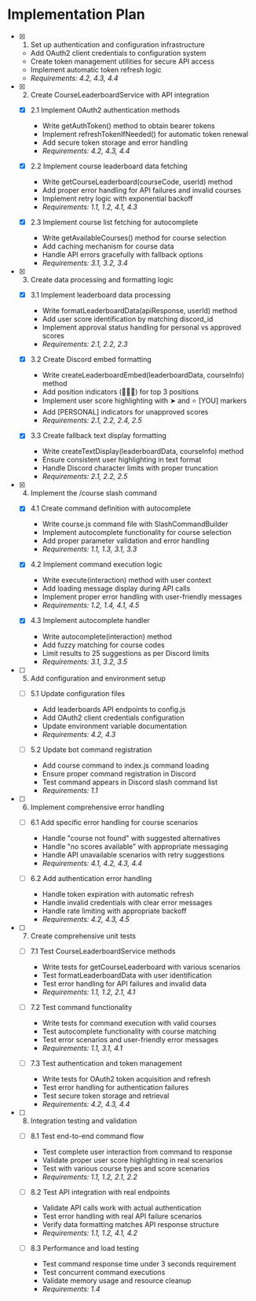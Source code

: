 # Implementation Plan

- [x] 1. Set up authentication and configuration infrastructure
  - Add OAuth2 client credentials to configuration system
  - Create token management utilities for secure API access
  - Implement automatic token refresh logic
  - _Requirements: 4.2, 4.3, 4.4_

- [x] 2. Create CourseLeaderboardService with API integration
  - [x] 2.1 Implement OAuth2 authentication methods
    - Write getAuthToken() method to obtain bearer tokens
    - Implement refreshTokenIfNeeded() for automatic token renewal
    - Add secure token storage and error handling
    - _Requirements: 4.2, 4.3, 4.4_

  - [x] 2.2 Implement course leaderboard data fetching
    - Write getCourseLeaderboard(courseCode, userId) method
    - Add proper error handling for API failures and invalid courses
    - Implement retry logic with exponential backoff
    - _Requirements: 1.1, 1.2, 4.1, 4.3_

  - [x] 2.3 Implement course list fetching for autocomplete
    - Write getAvailableCourses() method for course selection
    - Add caching mechanism for course data
    - Handle API errors gracefully with fallback options
    - _Requirements: 3.1, 3.2, 3.4_

- [x] 3. Create data processing and formatting logic
  - [x] 3.1 Implement leaderboard data processing
    - Write formatLeaderboardData(apiResponse, userId) method
    - Add user score identification by matching discord_id
    - Implement approval status handling for personal vs approved scores
    - _Requirements: 2.1, 2.2, 2.3_

  - [x] 3.2 Create Discord embed formatting
    - Write createLeaderboardEmbed(leaderboardData, courseInfo) method
    - Add position indicators (🥇🥈🥉) for top 3 positions
    - Implement user score highlighting with ➤ and ⭐ [YOU] markers
    - Add [PERSONAL] indicators for unapproved scores
    - _Requirements: 2.1, 2.2, 2.4, 2.5_

  - [x] 3.3 Create fallback text display formatting
    - Write createTextDisplay(leaderboardData, courseInfo) method
    - Ensure consistent user highlighting in text format
    - Handle Discord character limits with proper truncation
    - _Requirements: 2.1, 2.2, 2.5_

- [x] 4. Implement the /course slash command
  - [x] 4.1 Create command definition with autocomplete
    - Write course.js command file with SlashCommandBuilder
    - Implement autocomplete functionality for course selection
    - Add proper parameter validation and error handling
    - _Requirements: 1.1, 1.3, 3.1, 3.3_

  - [x] 4.2 Implement command execution logic
    - Write execute(interaction) method with user context
    - Add loading message display during API calls
    - Implement proper error handling with user-friendly messages
    - _Requirements: 1.2, 1.4, 4.1, 4.5_

  - [x] 4.3 Implement autocomplete handler
    - Write autocomplete(interaction) method
    - Add fuzzy matching for course codes
    - Limit results to 25 suggestions as per Discord limits
    - _Requirements: 3.1, 3.2, 3.5_

- [ ] 5. Add configuration and environment setup
  - [ ] 5.1 Update configuration files
    - Add leaderboards API endpoints to config.js
    - Add OAuth2 client credentials configuration
    - Update environment variable documentation
    - _Requirements: 4.2, 4.3_

  - [ ] 5.2 Update bot command registration
    - Add course command to index.js command loading
    - Ensure proper command registration in Discord
    - Test command appears in Discord slash command list
    - _Requirements: 1.1_

- [ ] 6. Implement comprehensive error handling
  - [ ] 6.1 Add specific error handling for course scenarios
    - Handle "course not found" with suggested alternatives
    - Handle "no scores available" with appropriate messaging
    - Handle API unavailable scenarios with retry suggestions
    - _Requirements: 4.1, 4.2, 4.3, 4.4_

  - [ ] 6.2 Add authentication error handling
    - Handle token expiration with automatic refresh
    - Handle invalid credentials with clear error messages
    - Handle rate limiting with appropriate backoff
    - _Requirements: 4.2, 4.3, 4.5_

- [ ] 7. Create comprehensive unit tests
  - [ ] 7.1 Test CourseLeaderboardService methods
    - Write tests for getCourseLeaderboard with various scenarios
    - Test formatLeaderboardData with user identification
    - Test error handling for API failures and invalid data
    - _Requirements: 1.1, 1.2, 2.1, 4.1_

  - [ ] 7.2 Test command functionality
    - Write tests for command execution with valid courses
    - Test autocomplete functionality with course matching
    - Test error scenarios and user-friendly error messages
    - _Requirements: 1.1, 3.1, 4.1_

  - [ ] 7.3 Test authentication and token management
    - Write tests for OAuth2 token acquisition and refresh
    - Test error handling for authentication failures
    - Test secure token storage and retrieval
    - _Requirements: 4.2, 4.3, 4.4_

- [ ] 8. Integration testing and validation
  - [ ] 8.1 Test end-to-end command flow
    - Test complete user interaction from command to response
    - Validate proper user score highlighting in real scenarios
    - Test with various course types and score scenarios
    - _Requirements: 1.1, 1.2, 2.1, 2.2_

  - [ ] 8.2 Test API integration with real endpoints
    - Validate API calls work with actual authentication
    - Test error handling with real API failure scenarios
    - Verify data formatting matches API response structure
    - _Requirements: 1.1, 1.2, 4.1, 4.2_

  - [ ] 8.3 Performance and load testing
    - Test command response time under 3 seconds requirement
    - Test concurrent command executions
    - Validate memory usage and resource cleanup
    - _Requirements: 1.4_